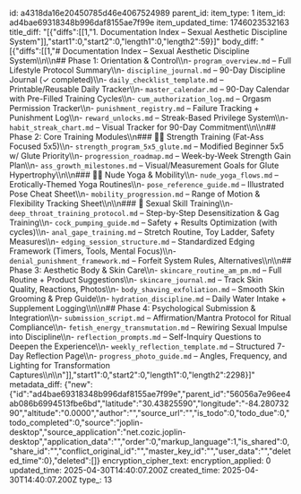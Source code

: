 id: a4318da16e20450785d46e4067524989
parent_id: 
item_type: 1
item_id: ad4bae69318348b996daf8155ae7f99e
item_updated_time: 1746023532163
title_diff: "[{\"diffs\":[[1,\"1. Documentation Index – Sexual Aesthetic Discipline System\"]],\"start1\":0,\"start2\":0,\"length1\":0,\"length2\":59}]"
body_diff: "[{\"diffs\":[[1,\"# Documentation Index – Sexual Aesthetic Discipline System\\\n\\\n## Phase 1: Orientation & Control\\\n- `program_overview.md` – Full Lifestyle Protocol Summary\\\n- `discipline_journal.md` – 90-Day Discipline Journal (✓ completed)\\\n- `daily_checklist_template.md` – Printable/Reusable Daily Tracker\\\n- `master_calendar.md` – 90-Day Calendar with Pre-Filled Training Cycles\\\n- `cum_authorization_log.md` – Orgasm Permission Tracker\\\n- `punishment_registry.md` – Failure Tracking + Punishment Log\\\n- `reward_unlocks.md` – Streak-Based Privilege System\\\n- `habit_streak_chart.md` – Visual Tracker for 90-Day Commitment\\\n\\\n## Phase 2: Core Training Modules\\\n### 🏋️‍♂️ Strength Training (Fat-Ass Focused 5x5)\\\n- `strength_program_5x5_glute.md` – Modified Beginner 5x5 w/ Glute Priority\\\n- `progression_roadmap.md` – Week-by-Week Strength Gain Plan\\\n- `ass_growth_milestones.md` – Visual/Measurement Goals for Glute Hypertrophy\\\n\\\n### 🧘‍♂️ Nude Yoga & Mobility\\\n- `nude_yoga_flows.md` – Erotically-Themed Yoga Routines\\\n- `pose_reference_guide.md` – Illustrated Pose Cheat Sheet\\\n- `mobility_progression.md` – Range of Motion & Flexibility Tracking Sheet\\\n\\\n### 🍆 Sexual Skill Training\\\n- `deep_throat_training_protocol.md` – Step-by-Step Desensitization & Gag Training\\\n- `cock_pumping_guide.md` – Safety + Results Optimization (with cycles)\\\n- `anal_gape_training.md` – Stretch Routine, Toy Ladder, Safety Measures\\\n- `edging_session_structure.md` – Standardized Edging Framework (Timers, Tools, Mental Focus)\\\n- `denial_punishment_framework.md` – Forfeit System Rules, Alternatives\\\n\\\n## Phase 3: Aesthetic Body & Skin Care\\\n- `skincare_routine_am_pm.md` – Full Routine + Product Suggestions\\\n- `skincare_journal.md` – Track Skin Quality, Reactions, Photos\\\n- `body_shaving_exfoliation.md` – Smooth Skin Grooming & Prep Guide\\\n- `hydration_discipline.md` – Daily Water Intake + Supplement Logging\\\n\\\n## Phase 4: Psychological Submission & Integration\\\n- `submission_script.md` – Affirmation/Mantra Protocol for Ritual Compliance\\\n- `fetish_energy_transmutation.md` – Rewiring Sexual Impulse into Discipline\\\n- `reflection_prompts.md` – Self-Inquiry Questions to Deepen the Experience\\\n- `weekly_reflection_template.md` – Structured 7-Day Reflection Page\\\n- `progress_photo_guide.md` – Angles, Frequency, and Lighting for Transformation Captures\\\n\\\n\"]],\"start1\":0,\"start2\":0,\"length1\":0,\"length2\":2298}]"
metadata_diff: {"new":{"id":"ad4bae69318348b996daf8155ae7f99e","parent_id":"56056a7e96ee4ab086b6994513fbe6bd","latitude":"30.43825590","longitude":"-84.28073290","altitude":"0.0000","author":"","source_url":"","is_todo":0,"todo_due":0,"todo_completed":0,"source":"joplin-desktop","source_application":"net.cozic.joplin-desktop","application_data":"","order":0,"markup_language":1,"is_shared":0,"share_id":"","conflict_original_id":"","master_key_id":"","user_data":"","deleted_time":0},"deleted":[]}
encryption_cipher_text: 
encryption_applied: 0
updated_time: 2025-04-30T14:40:07.200Z
created_time: 2025-04-30T14:40:07.200Z
type_: 13